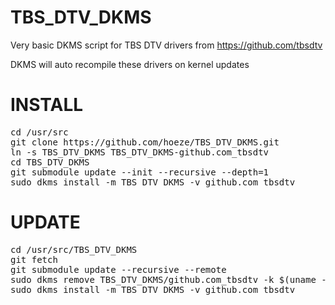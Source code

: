 TBS_DTV_DKMS
============

Very basic DKMS script for TBS DTV drivers from https://github.com/tbsdtv

DKMS will auto recompile these drivers on kernel updates

INSTALL
=======
<pre>
cd /usr/src
git clone https://github.com/hoeze/TBS_DTV_DKMS.git
ln -s TBS_DTV_DKMS TBS_DTV_DKMS-github.com_tbsdtv
cd TBS_DTV_DKMS
git submodule update --init --recursive --depth=1
sudo dkms install -m TBS_DTV_DKMS -v github.com_tbsdtv
</pre>

UPDATE
======
<pre>
cd /usr/src/TBS_DTV_DKMS
git fetch
git submodule update --recursive --remote
sudo dkms remove TBS_DTV_DKMS/github.com_tbsdtv -k $(uname -r)
sudo dkms install -m TBS_DTV_DKMS -v github.com_tbsdtv
</pre>
